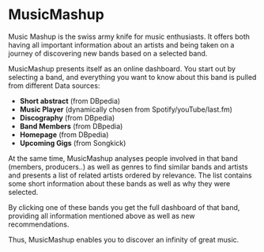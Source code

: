 MusicMashup
===========

Music Mashup is the swiss army knife for music enthusiasts. It offers both having all important information about an artists and  being taken on a journey of discovering new bands based on a selected band.

MusicMashup presents itself as an online dashboard. You start out by selecting a band, and everything you want to know about this band is pulled from different Data sources:

 * **Short abstract** (from DBpedia)
 * **Music Player** (dynamically chosen from Spotify/youTube/last.fm)
 * **Discography** (from DBpedia)
 * **Band Members** (from DBpedia)
 * **Homepage** (from DBpedia)
 * **Upcoming Gigs** (from Songkick)

At the same time, MusicMashup analyses people involved in that band (members, producers..) as well as genres to find similar bands and artists and presents a list of related artists ordered by relevance. The list contains some short information about these bands as well as why they were selected.

By clicking one of these bands you get the full dashboard of that band, providing all information mentioned above as well as new recommendations.

Thus, MusicMashup enables you to discover an infinity of great music.




